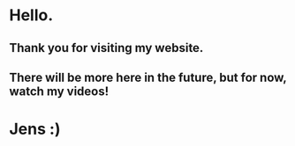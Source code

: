 #  Hello.
## Thank you for visiting my website.
## There will be more here in the future, but for now, watch my videos!
# Jens :)
